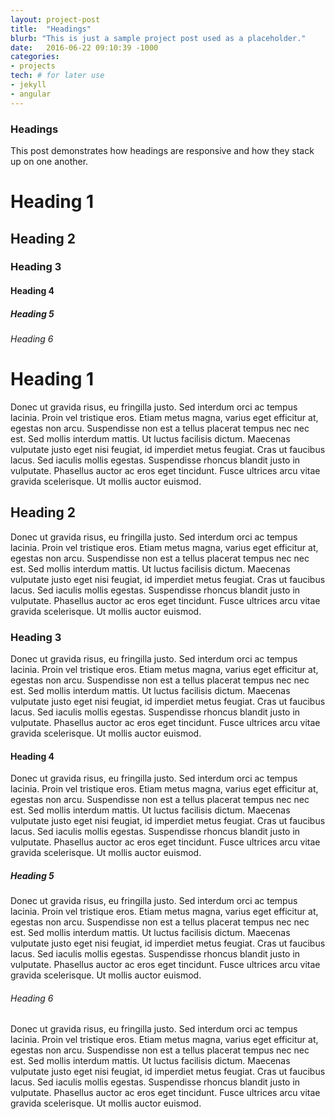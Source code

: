 ```yaml
---
layout: project-post
title:  "Headings"
blurb: "This is just a sample project post used as a placeholder."
date:   2016-06-22 09:10:39 -1000
categories:
- projects
tech: # for later use
- jekyll
- angular
---
```


### Headings

This post demonstrates how headings are responsive and how they stack up on one another.

# Heading 1

## Heading 2

### Heading 3

#### Heading 4

##### Heading 5

###### Heading 6

# Heading 1

Donec ut gravida risus, eu fringilla justo. Sed interdum orci ac tempus lacinia. Proin vel tristique eros. Etiam metus magna, varius eget efficitur at, egestas non arcu. Suspendisse non est a tellus placerat tempus nec nec est. Sed mollis interdum mattis. Ut luctus facilisis dictum. Maecenas vulputate justo eget nisi feugiat, id imperdiet metus feugiat. Cras ut faucibus lacus. Sed iaculis mollis egestas. Suspendisse rhoncus blandit justo in vulputate. Phasellus auctor ac eros eget tincidunt. Fusce ultrices arcu vitae gravida scelerisque. Ut mollis auctor euismod.

## Heading 2

Donec ut gravida risus, eu fringilla justo. Sed interdum orci ac tempus lacinia. Proin vel tristique eros. Etiam metus magna, varius eget efficitur at, egestas non arcu. Suspendisse non est a tellus placerat tempus nec nec est. Sed mollis interdum mattis. Ut luctus facilisis dictum. Maecenas vulputate justo eget nisi feugiat, id imperdiet metus feugiat. Cras ut faucibus lacus. Sed iaculis mollis egestas. Suspendisse rhoncus blandit justo in vulputate. Phasellus auctor ac eros eget tincidunt. Fusce ultrices arcu vitae gravida scelerisque. Ut mollis auctor euismod.

### Heading 3

Donec ut gravida risus, eu fringilla justo. Sed interdum orci ac tempus lacinia. Proin vel tristique eros. Etiam metus magna, varius eget efficitur at, egestas non arcu. Suspendisse non est a tellus placerat tempus nec nec est. Sed mollis interdum mattis. Ut luctus facilisis dictum. Maecenas vulputate justo eget nisi feugiat, id imperdiet metus feugiat. Cras ut faucibus lacus. Sed iaculis mollis egestas. Suspendisse rhoncus blandit justo in vulputate. Phasellus auctor ac eros eget tincidunt. Fusce ultrices arcu vitae gravida scelerisque. Ut mollis auctor euismod.

#### Heading 4

Donec ut gravida risus, eu fringilla justo. Sed interdum orci ac tempus lacinia. Proin vel tristique eros. Etiam metus magna, varius eget efficitur at, egestas non arcu. Suspendisse non est a tellus placerat tempus nec nec est. Sed mollis interdum mattis. Ut luctus facilisis dictum. Maecenas vulputate justo eget nisi feugiat, id imperdiet metus feugiat. Cras ut faucibus lacus. Sed iaculis mollis egestas. Suspendisse rhoncus blandit justo in vulputate. Phasellus auctor ac eros eget tincidunt. Fusce ultrices arcu vitae gravida scelerisque. Ut mollis auctor euismod.

##### Heading 5

Donec ut gravida risus, eu fringilla justo. Sed interdum orci ac tempus lacinia. Proin vel tristique eros. Etiam metus magna, varius eget efficitur at, egestas non arcu. Suspendisse non est a tellus placerat tempus nec nec est. Sed mollis interdum mattis. Ut luctus facilisis dictum. Maecenas vulputate justo eget nisi feugiat, id imperdiet metus feugiat. Cras ut faucibus lacus. Sed iaculis mollis egestas. Suspendisse rhoncus blandit justo in vulputate. Phasellus auctor ac eros eget tincidunt. Fusce ultrices arcu vitae gravida scelerisque. Ut mollis auctor euismod.

###### Heading 6

Donec ut gravida risus, eu fringilla justo. Sed interdum orci ac tempus lacinia. Proin vel tristique eros. Etiam metus magna, varius eget efficitur at, egestas non arcu. Suspendisse non est a tellus placerat tempus nec nec est. Sed mollis interdum mattis. Ut luctus facilisis dictum. Maecenas vulputate justo eget nisi feugiat, id imperdiet metus feugiat. Cras ut faucibus lacus. Sed iaculis mollis egestas. Suspendisse rhoncus blandit justo in vulputate. Phasellus auctor ac eros eget tincidunt. Fusce ultrices arcu vitae gravida scelerisque. Ut mollis auctor euismod.

